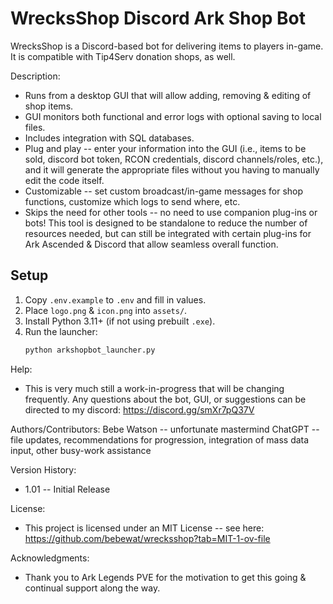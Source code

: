 # WrecksShop Discord Ark Shop Bot

WrecksShop is a Discord-based bot for delivering items to players in-game. It is compatible with Tip4Serv donation shops, as well.

Description:
* Runs from a desktop GUI that will allow adding, removing & editing of shop items.
* GUI monitors both functional and error logs with optional saving to local files.
* Includes integration with SQL databases.
* Plug and play -- enter your information into the GUI (i.e., items to be sold, discord bot token, RCON credentials, discord channels/roles, etc.), and it will generate the appropriate files without you having to manually edit the code itself.
* Customizable -- set custom broadcast/in-game messages for shop functions, customize which logs to send where, etc.
* Skips the need for other tools -- no need to use companion plug-ins or bots! This tool is designed to be standalone to reduce the number of resources needed, but can still be integrated with certain plug-ins for Ark Ascended & Discord that allow seamless overall function.

## Setup

1. Copy `.env.example` to `.env` and fill in values.
2. Place `logo.png` & `icon.png` into `assets/`.
3. Install Python 3.11+ (if not using prebuilt `.exe`).
4. Run the launcher:
   ```bash
   python arkshopbot_launcher.py

Help:
* This is very much still a work-in-progress that will be changing frequently. Any questions about the bot, GUI, or suggestions can be directed to my discord: https://discord.gg/smXr7pQ37V

Authors/Contributors:
Bebe Watson -- unfortunate mastermind
ChatGPT -- file updates, recommendations for progression, integration of mass data input, other busy-work assistance

Version History:
* 1.01 -- Initial Release

License:
* This project is licensed under an MIT License -- see here: https://github.com/bebewat/wrecksshop?tab=MIT-1-ov-file

Acknowledgments:
* Thank you to Ark Legends PVE for the motivation to get this going & continual support along the way.
